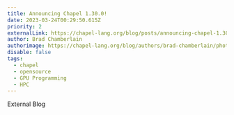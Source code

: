 ```yaml
---
title: Announcing Chapel 1.30.0!
date: 2023-03-24T00:29:50.615Z
priority: 2
externalLink: https://chapel-lang.org/blog/posts/announcing-chapel-1.30/
author: Brad Chamberlain
authorimage: https://chapel-lang.org/blog/authors/brad-chamberlain/photo.jpg
disable: false
tags:
  - chapel
  - opensource
  - GPU Programming
  - HPC
---
```

E﻿xternal Blog